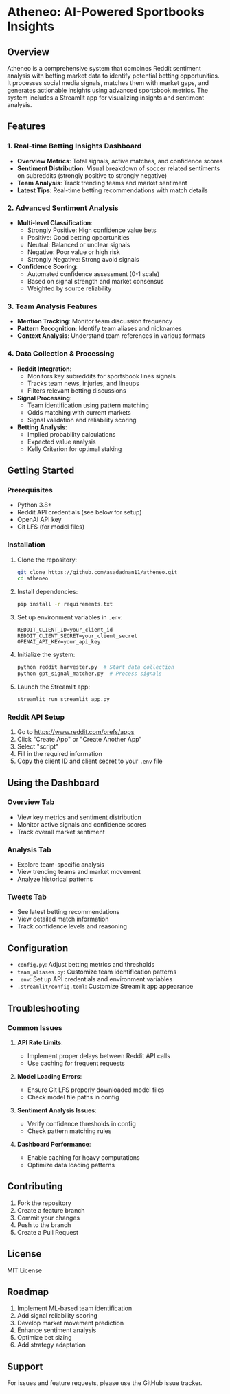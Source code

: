 # Atheneo: AI-Powered Sportbooks Insights

## Overview
Atheneo is a comprehensive system that combines Reddit sentiment analysis with betting market data to identify potential betting opportunities. It processes social media signals, matches them with market gaps, and generates actionable insights using advanced sportsbook metrics. The system includes a Streamlit app for visualizing insights and sentiment analysis.

## Features

### 1. Real-time Betting Insights Dashboard
- **Overview Metrics**: Total signals, active matches, and confidence scores
- **Sentiment Distribution**: Visual breakdown of soccer related sentiments on subreddits (strongly positive to strongly negative)
- **Team Analysis**: Track trending teams and market sentiment
- **Latest Tips**: Real-time betting recommendations with match details

### 2. Advanced Sentiment Analysis
- **Multi-level Classification**: 
  - Strongly Positive: High confidence value bets
  - Positive: Good betting opportunities
  - Neutral: Balanced or unclear signals
  - Negative: Poor value or high risk
  - Strongly Negative: Strong avoid signals
- **Confidence Scoring**: 
  - Automated confidence assessment (0-1 scale)
  - Based on signal strength and market consensus
  - Weighted by source reliability

### 3. Team Analysis Features
- **Mention Tracking**: Monitor team discussion frequency
- **Pattern Recognition**: Identify team aliases and nicknames
- **Context Analysis**: Understand team references in various formats

### 4. Data Collection & Processing
- **Reddit Integration**: 
  - Monitors key subreddits for sportsbook lines signals
  - Tracks team news, injuries, and lineups
  - Filters relevant betting discussions
- **Signal Processing**:
  - Team identification using pattern matching
  - Odds matching with current markets
  - Signal validation and reliability scoring
- **Betting Analysis**:
  - Implied probability calculations
  - Expected value analysis
  - Kelly Criterion for optimal staking

## Getting Started

### Prerequisites
- Python 3.8+
- Reddit API credentials (see below for setup)
- OpenAI API key
- Git LFS (for model files)

### Installation
1. Clone the repository:
   ```bash
   git clone https://github.com/asadadnan11/atheneo.git
   cd atheneo
   ```

2. Install dependencies:
   ```bash
   pip install -r requirements.txt
   ```

3. Set up environment variables in `.env`:
   ```
   REDDIT_CLIENT_ID=your_client_id
   REDDIT_CLIENT_SECRET=your_client_secret
   OPENAI_API_KEY=your_api_key
   ```

4. Initialize the system:
   ```bash
   python reddit_harvester.py  # Start data collection
   python gpt_signal_matcher.py  # Process signals
   ```

5. Launch the Streamlit app:
   ```bash
   streamlit run streamlit_app.py
   ```

### Reddit API Setup
1. Go to https://www.reddit.com/prefs/apps
2. Click "Create App" or "Create Another App"
3. Select "script"
4. Fill in the required information
5. Copy the client ID and client secret to your `.env` file

## Using the Dashboard

### Overview Tab
- View key metrics and sentiment distribution
- Monitor active signals and confidence scores
- Track overall market sentiment

### Analysis Tab
- Explore team-specific analysis
- View trending teams and market movement
- Analyze historical patterns

### Tweets Tab
- See latest betting recommendations
- View detailed match information
- Track confidence levels and reasoning

## Configuration
- `config.py`: Adjust betting metrics and thresholds
- `team_aliases.py`: Customize team identification patterns
- `.env`: Set up API credentials and environment variables
- `.streamlit/config.toml`: Customize Streamlit app appearance

## Troubleshooting

### Common Issues
1. **API Rate Limits**:
   - Implement proper delays between Reddit API calls
   - Use caching for frequent requests

2. **Model Loading Errors**:
   - Ensure Git LFS properly downloaded model files
   - Check model file paths in config

3. **Sentiment Analysis Issues**:
   - Verify confidence thresholds in config
   - Check pattern matching rules

4. **Dashboard Performance**:
   - Enable caching for heavy computations
   - Optimize data loading patterns

## Contributing
1. Fork the repository
2. Create a feature branch
3. Commit your changes
4. Push to the branch
5. Create a Pull Request

## License
MIT License

## Roadmap
1. Implement ML-based team identification
2. Add signal reliability scoring
3. Develop market movement prediction
4. Enhance sentiment analysis
5. Optimize bet sizing
6. Add strategy adaptation

## Support
For issues and feature requests, please use the GitHub issue tracker. 
